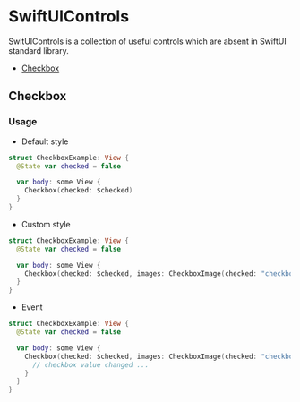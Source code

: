 # SwiftUIControls

SwitUIControls is a collection of useful controls which are absent in SwiftUI standard library.

- [Checkbox](#Checkbox)

## Checkbox
### Usage

- Default style
```swift
struct CheckboxExample: View {
  @State var checked = false

  var body: some View {
    Checkbox(checked: $checked)
  }
}
```

- Custom style
```swift
struct CheckboxExample: View {
  @State var checked = false

  var body: some View {
    Checkbox(checked: $checked, images: CheckboxImage(checked: "checkbox_checked", unchecked: "checkbox_unchecked"))
  }
}
```

- Event
```swift
struct CheckboxExample: View {
  @State var checked = false

  var body: some View {
    Checkbox(checked: $checked, images: CheckboxImage(checked: "checkbox_checked", unchecked: "checkbox_unchecked")) {
      // checkbox value changed ...
    }
  }
}
```
